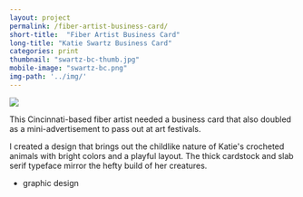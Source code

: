 ```yaml
---
layout: project
permalink: /fiber-artist-business-card/
short-title:  "Fiber Artist Business Card"
long-title: "Katie Swartz Business Card"
categories: print
thumbnail: "swartz-bc-thumb.jpg"
mobile-image: "swartz-bc.png"
img-path: '../img/'
---
```

<img src="{{page.img-path}}swartz-bc.jpg" alt=" " />

This Cincinnati-based fiber artist needed a business card that also doubled as a mini-advertisement to pass out at art festivals. 

I created a design that brings out the childlike nature of Katie&apos;s crocheted animals with bright colors and a playful layout. The thick cardstock and slab serif typeface mirror the hefty build of her creatures.

<ul class="skill-pills">
<li>graphic design</li>
</ul> 
